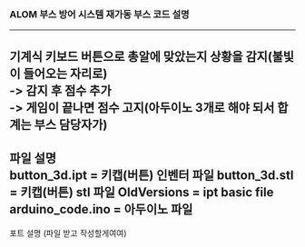 ### ALOM 부스 방어 시스템 재가동 부스 코드 설명  
---
기계식 키보드 버튼으로 총알에 맞았는지 상황을 감지(불빛이 들어오는 자리로)  
-> 감지 후 점수 추가  
-> 게임이 끝나면 점수 고지(아두이노 3개로 해야 되서 합계는 부스 담당자가)  
---  
파일 설명  
button_3d.ipt = 키캡(버튼) 인벤터 파일
button_3d.stl = 키캡(버튼) stl 파일
OldVersions = ipt basic file
arduino_code.ino = 아두이노 파일
---
포트 설명
(파일 받고 작성할게여여)
